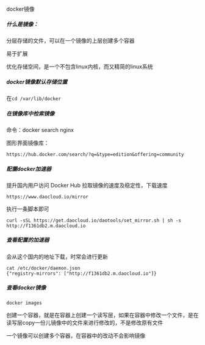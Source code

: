 docker镜像

##### 什么是镜像：

分层存储的文件，可以在一个镜像的上层创建多个容器

易于扩展

优化存储空间，是一个不包含linux内核，而又精简的linux系统



##### docker镜像默认存储位置

在`cd /var/lib/docker`



##### 在镜像库中检索镜像

命令：docker search nginx 

图形界面镜像库：

`https://hub.docker.com/search/?q=&type=edition&offering=community`



##### 配置docker加速器

提升国内用户访问 Docker Hub 拉取镜像的速度及稳定性，下载速度

`https://www.daocloud.io/mirror`

执行一条脚本即可

```
curl -sSL https://get.daocloud.io/daotools/set_mirror.sh | sh -s http://f1361db2.m.daocloud.io
```



##### 查看配置的加速器

会从这个国内的地址下载，时常会进行更新

```shell
cat /etc/docker/daemon.json
{"registry-mirrors": ["http://f1361db2.m.daocloud.io"]}
```



##### 查看docker镜像

```
docker images
```



创建一个容器，就是在容器上创建一个读写层，如果在容器中修改一个文件，是在读写层copy一份儿镜像中的文件来进行修改的，不是修改原有文件

一个镜像可以创建多个容器，在容器中的改动不会影响镜像